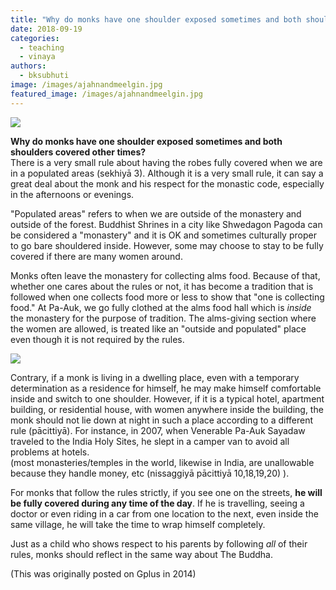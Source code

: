 ```yaml
---
title: "Why do monks have one shoulder exposed sometimes and both shoulders covered other times?"
date: 2018-09-19
categories: 
  - teaching
  - vinaya
authors: 
  - bksubhuti
image: /images/ajahnandmeelgin.jpg
featured_image: /images/ajahnandmeelgin.jpg
---
```


![](/images/mehianna-576x1024.png)

**Why do monks have one shoulder exposed sometimes and both shoulders covered other times?**  
There is a very small rule about having the robes fully covered when we are in a populated areas (sekhiyā 3). Although it is a very small rule, it can say a great deal about the monk and his respect for the monastic code, especially in the afternoons or evenings.

"Populated areas" refers to when we are outside of the monastery and outside of the forest. Buddhist Shrines in a city like Shwedagon Pagoda can be considered a "monastery" and it is OK and sometimes culturally proper to go bare shouldered inside. However, some may choose to stay to be fully covered if there are many women around.

Monks often leave the monastery for collecting alms food. Because of that, whether one cares about the rules or not, it has become a tradition that is followed when one collects food more or less to show that "one is collecting food." At Pa-Auk, we go fully clothed at the alms food hall which is _inside_ the monastery for the purpose of tradition. The alms-giving section where the women are allowed, is treated like an "outside and populated" place even though it is not required by the rules.

![](/images/ajahnandmeelgin-1024x768.jpg)

Contrary, if a monk is living in a dwelling place, even with a temporary determination as a residence for himself, he may make himself comfortable inside and switch to one shoulder. However, if it is a typical hotel, apartment building, or residential house, with women anywhere inside the building, the monk should not lie down at night in such a place according to a different rule (pācittiyā). For instance, in 2007, when Venerable Pa-Auk Sayadaw traveled to the India Holy Sites, he slept in a camper van to avoid all problems at hotels.  
(most monasteries/temples in the world, likewise in India, are unallowable because they handle money, etc (nissaggiyā pācittiyā 10,18,19,20) ).

For monks that follow the rules strictly, if you see one on the streets, **he will be fully covered during any time of the day**. If he is travelling, seeing a doctor or even riding in a car from one location to the next, even inside the same village, he will take the time to wrap himself completely.

Just as a child who shows respect to his parents by following _all_ of their rules, monks should reflect in the same way about The Buddha.

(This was originally posted on Gplus in 2014)